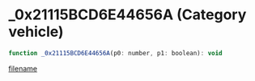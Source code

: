 # _0x21115BCD6E44656A (Category vehicle)

```js
function _0x21115BCD6E44656A(p0: number, p1: boolean): void
```

[filename](_0x21115BCD6E44656A_m.md ':include')